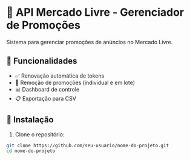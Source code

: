 # 🛒 API Mercado Livre - Gerenciador de Promoções

Sistema para gerenciar promoções de anúncios no Mercado Livre.

## 🚀 Funcionalidades

- ✅ Renovação automática de tokens
- 🎯 Remoção de promoções (individual e em lote)
- 📊 Dashboard de controle
- 📋 Exportação para CSV

## 🔧 Instalação

1. Clone o repositório:
```bash
git clone https://github.com/seu-usuario/nome-do-projeto.git
cd nome-do-projeto